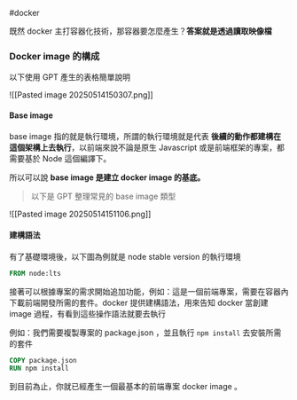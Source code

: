 #docker 

既然 docker 主打容器化技術，那容器要怎麼產生？**答案就是透過讀取映像檔**


### Docker image 的構成

以下使用 GPT 產生的表格簡單說明

![[Pasted image 20250514150307.png]]

#### Base image

base image 指的就是執行環境，所謂的執行環境就是代表 **後續的動作都建構在這個架構上去執行**，以前端來說不論是原生 Javascript 或是前端框架的專案，都需要基於 Node 這個編譯下。

所以可以說 **base image 是建立 docker image 的基底。**


> 以下是 GPT 整理常見的 base image 類型

![[Pasted image 20250514151106.png]]

#### 建構語法

有了基礎環境後，以下圖為例就是 node stable version 的執行環境

```dockerfile
FROM node:lts
```

接著可以根據專案的需求開始追加功能，例如：這是一個前端專案，需要在容器內下載前端開發所需的套件。docker 提供建構語法，用來告知 docker 當創建 image 過程，有看到這些操作語法就要去執行

例如：我們需要複製專案的 package.json ，並且執行 `npm install` 去安裝所需的套件

```dockerfile
COPY package.json
RUN npm install
```

到目前為止，你就已經產生一個最基本的前端專案 docker image 。
